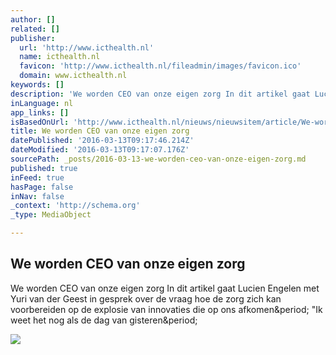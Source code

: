 ```yaml
---
author: []
related: []
publisher:
  url: 'http://www.icthealth.nl'
  name: icthealth.nl
  favicon: 'http://www.icthealth.nl/fileadmin/images/favicon.ico'
  domain: www.icthealth.nl
keywords: []
description: 'We worden CEO van onze eigen zorg In dit artikel gaat Lucien Engelen met Yuri van der Geest in gesprek over de vraag hoe de zorg zich kan voorbereiden op de explosie van innovaties die op ons afkomen. "Ik weet het nog als de dag van gisteren.'
inLanguage: nl
app_links: []
isBasedOnUrl: 'http://www.icthealth.nl/nieuws/nieuwsitem/article/We-worden-CEO-van-onze-eigen-zorg.html'
title: We worden CEO van onze eigen zorg
datePublished: '2016-03-13T09:17:46.214Z'
dateModified: '2016-03-13T09:17:07.176Z'
sourcePath: _posts/2016-03-13-we-worden-ceo-van-onze-eigen-zorg.md
published: true
inFeed: true
hasPage: false
inNav: false
_context: 'http://schema.org'
_type: MediaObject

---
```

<article style=""><h1>We worden CEO van onze eigen zorg</h1><p>We worden CEO van onze eigen zorg In dit artikel gaat Lucien Engelen met Yuri van der Geest in gesprek over de vraag hoe de zorg zich kan voorbereiden op de explosie van innovaties die op ons afkomen&amp;period; "Ik weet het nog als de dag van gisteren&amp;period;</p><img src="http://www.icthealth.nl/uploads/pics/Geest_Yuri_van.74.jpg" /></article>
